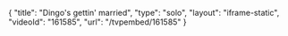{
    "title": "Dingo's gettin' married",
    "type": "solo",
    "layout": "iframe-static",
    "videoId": "161585",
    "url": "\/tvpembed\/161585"
}